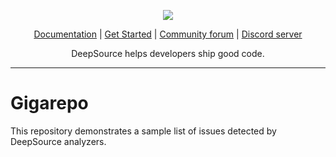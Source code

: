 <p align="center">
  <img src="https://cms.deepsource.io/logo-wordmark-dark.svg" />
</p>

<p align="center">
  <a href="https://deepsource.io/docs/">Documentation</a> |
  <a href="https://deepsource.io/signup/">Get Started</a> |
  <a href="https://discuss.deepsource.io/">Community forum</a> |
  <a href="https://deepsource.io/discord/"> Discord server</a>
</p>

<p align="center">
  DeepSource helps developers ship good code.
</p>

</p>

---

# Gigarepo

This repository demonstrates a sample list of issues detected by DeepSource analyzers.
